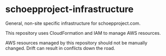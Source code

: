 # schoepproject-infrastructure

General, non-site specific infrastructure for schoepproject.com.

This repository uses CloudFormation and IAM to manage AWS resources.

AWS resources managed by this repository should not be manually changed. Drift can result in conflicts down the road.
